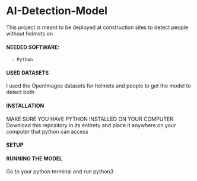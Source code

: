 # AI-Detection-Model
This project is meant to be deployed at construction sites to detect people without helmets on

  #### NEEDED SOFTWARE:
      - Python
  #### USED DATASETS
  I used the OpenImages datasets for helmets and people to get the model to detect both

  #### INSTALLATION
  MAKE SURE YOU HAVE PYTHON INSTALLED ON YOUR COMPUTER \
  Download this repository in its entirety and place it anywhere on your computer that python can access

  #### SETUP
  
  
  #### RUNNING THE MODEL 
  Go to your python terminal and run python3 
